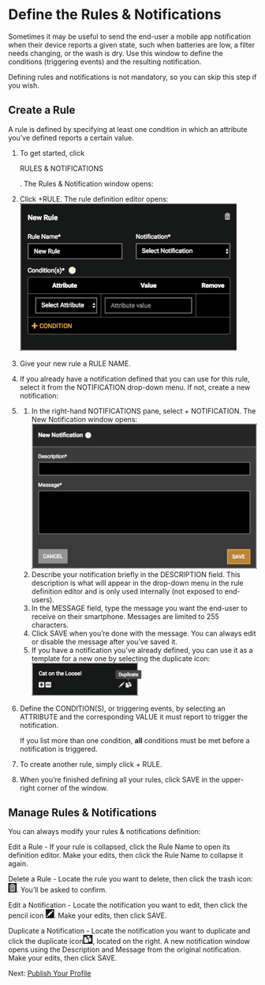 # Define the Rules & Notifications

Sometimes it may be useful to send the end-user a mobile app notification when their device reports a given state, such when batteries are low, a filter needs changing, or the wash is dry. Use this window to define the conditions (triggering events) and the resulting notification.

Defining rules and notifications is not mandatory, so you can skip this step if you wish.

## Create a Rule

A rule is defined by specifying at least one condition in which an attribute you’ve defined reports a certain value.

1. To get started, click

    

   RULES & NOTIFICATIONS

   . The Rules & Notification window opens:

   

   

2. Click +RULE. The rule definition editor opens:![Create New Rule](img/NewRule.png)

3. Give your new rule a RULE NAME.

4. If you already have a notification defined that you can use for this rule, select it from the NOTIFICATION drop-down menu. If not, create a new notification:

5. 1. In the right-hand NOTIFICATIONS pane, select + NOTIFICATION. The New Notification window opens:![Create New Notification](img/NewNotification.png)
   2. Describe your notification briefly in the DESCRIPTION field. This description is what will appear in the drop-down menu in the rule definition editor and is only used internally (not exposed to end-users).
   3. In the MESSAGE field, type the message you want the end-user to receive on their smartphone. Messages are limited to 255 characters.
   4. Click SAVE when you’re done with the message. You can always edit or disable the message after you’ve saved it.
   5. If you have a notification you’ve already defined, you can use it as a template for a new one by selecting the duplicate icon:![img](img/DupNotification.png)

6. Define the CONDITION(S), or triggering events, by selecting an ATTRIBUTE and the corresponding VALUE it must report to trigger the notification.

   If you list more than one condition, **all** conditions must be met before a notification is triggered.

   

7. To create another rule, simply click + RULE.

8. When you’re finished defining all your rules, click SAVE in the upper-right corner of the window.

## Manage Rules & Notifications

You can always modify your rules & notifications definition:

Edit a Rule - If your rule is collapsed, click the Rule Name to open its definition editor. Make your edits, then click the Rule Name to collapse it again.

Delete a Rule - Locate the rule you want to delete, then click the trash icon:![Trash Icon](img/TrashIconWhite.png). You’ll be asked to confirm.

Edit a Notification - Locate the notification you want to edit, then click the pencil icon ![Pencil Icon](img/PencilIconWhite.png). Make your edits, then click SAVE.

Duplicate a Notification - Locate the notification you want to duplicate and click the duplicate icon![img](img/DupIcon.png), located on the right. A new notification window opens using the Description and Message from the original notification. Make your edits, then click SAVE.

 Next: [Publish Your Profile](/Publish)
